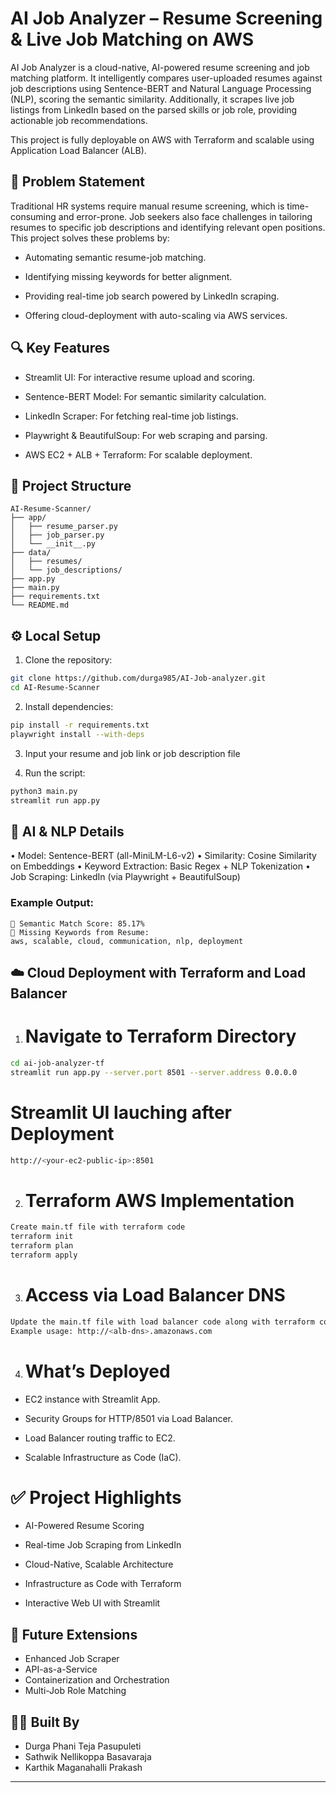 # AI Job Analyzer – Resume Screening & Live Job Matching on AWS

AI Job Analyzer is a cloud-native, AI-powered resume screening and job matching platform. It intelligently compares user-uploaded resumes against job descriptions using Sentence-BERT and Natural Language Processing (NLP), scoring the semantic similarity.
Additionally, it scrapes live job listings from LinkedIn based on the parsed skills or job role, providing actionable job recommendations.

This project is fully deployable on AWS with Terraform and scalable using Application Load Balancer (ALB).

## 🎯 Problem Statement

Traditional HR systems require manual resume screening, which is time-consuming and error-prone. Job seekers also face challenges in tailoring resumes to specific job descriptions and identifying relevant open positions. This project solves these problems by:

- Automating semantic resume-job matching.

- Identifying missing keywords for better alignment.

- Providing real-time job search powered by LinkedIn scraping.

- Offering cloud-deployment with auto-scaling via AWS services.

## 🔍 Key Features

- Streamlit UI: For interactive resume upload and scoring.

- Sentence-BERT Model: For semantic similarity calculation.

- LinkedIn Scraper: For fetching real-time job listings.

- Playwright & BeautifulSoup: For web scraping and parsing.

- AWS EC2 + ALB + Terraform: For scalable deployment. 

## 📁 Project Structure

```
AI-Resume-Scanner/
├── app/
│   ├── resume_parser.py
│   ├── job_parser.py
│   └── __init__.py
├── data/
│   ├── resumes/
│   └── job_descriptions/
├── app.py
├── main.py                 
├── requirements.txt
└── README.md
```

## ⚙️ Local Setup

1. Clone the repository:
```bash
git clone https://github.com/durga985/AI-Job-analyzer.git
cd AI-Resume-Scanner
```

2. Install dependencies:
```bash
pip install -r requirements.txt
playwright install --with-deps
```
3. Input your resume and job link or job description file

4. Run the script:
```bash
python3 main.py
streamlit run app.py
```

## 🧠 AI & NLP Details

•	Model: Sentence-BERT (all-MiniLM-L6-v2)
•	Similarity: Cosine Similarity on Embeddings
•	Keyword Extraction: Basic Regex + NLP Tokenization
•	Job Scraping: LinkedIn (via Playwright + BeautifulSoup)


### Example Output:
```
🤖 Semantic Match Score: 85.17%
🧩 Missing Keywords from Resume:
aws, scalable, cloud, communication, nlp, deployment
```

## ☁️ Cloud Deployment with Terraform and Load Balancer

1.	# Navigate to Terraform Directory

```bash
cd ai-job-analyzer-tf
streamlit run app.py --server.port 8501 --server.address 0.0.0.0
```
 # Streamlit UI lauching after Deployment 
 ```bash
 http://<your-ec2-public-ip>:8501
 ```
2.	# Terraform AWS Implementation

```bash
Create main.tf file with terraform code
terraform init
terraform plan
terraform apply
```
3. # Access via Load Balancer DNS

```bash
Update the main.tf file with load balancer code along with terraform code
Example usage: http://<alb-dns>.amazonaws.com
```

4. # What’s Deployed

 - EC2 instance with Streamlit App.

 - Security Groups for HTTP/8501 via Load Balancer.
 
 - Load Balancer routing traffic to EC2.

 - Scalable Infrastructure as Code (IaC).


# ✅ Project Highlights

 - AI-Powered Resume Scoring

 - Real-time Job Scraping from LinkedIn

 - Cloud-Native, Scalable Architecture

 - Infrastructure as Code with Terraform

 - Interactive Web UI with Streamlit

## 🚀 Future Extensions

- Enhanced Job Scraper
- API-as-a-Service
- Containerization and Orchestration
- Multi-Job Role Matching

## 👩‍💻 Built By

 - Durga Phani Teja Pasupuleti
 - Sathwik Nellikoppa Basavaraja
 - Karthik Maganahalli Prakash
---
